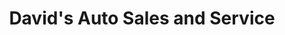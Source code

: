 ---
title: "David's Auto Sales and Service"
url: /indianapolis/davids-auto-sales-and-service/
shop: car repair
---